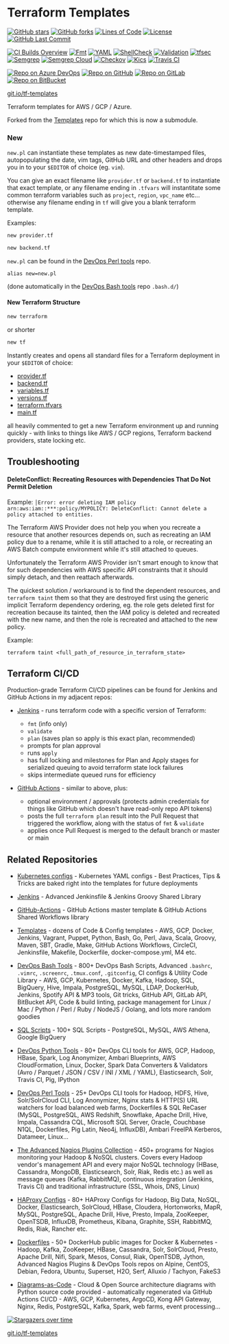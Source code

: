 # Terraform Templates

[![GitHub stars](https://img.shields.io/github/stars/HariSekhon/Terraform?logo=github)](https://github.com/HariSekhon/Terraform//stargazers)
[![GitHub forks](https://img.shields.io/github/forks/HariSekhon/Terraform?logo=github)](https://github.com/HariSekhon/Terraform/network)
[![Lines of Code](https://img.shields.io/badge/lines%20of%20code-2k-lightgrey?logo=codecademy)](https://github.com/HariSekhon/Terraform)
[![License](https://img.shields.io/github/license/HariSekhon/Terraform)](https://github.com/HariSekhon/Terraform/blob/master/LICENSE)
[![GitHub Last Commit](https://img.shields.io/github/last-commit/HariSekhon/Terraform?logo=github)](https://github.com/HariSekhon/Terraform/commits/master)

[![CI Builds Overview](https://img.shields.io/badge/CI%20Builds-Overview%20Page-blue?logo=circleci)](https://harisekhon.github.io/CI-CD/)
[![Fmt](https://github.com/HariSekhon/Terraform/actions/workflows/terraform-fmt-write.yaml/badge.svg)](https://github.com/HariSekhon/Terraform/actions/workflows/terraform-fmt-write.yaml)
[![YAML](https://github.com/HariSekhon/Terraform/actions/workflows/yaml.yaml/badge.svg)](https://github.com/HariSekhon/Terraform/actions/workflows/yaml.yaml)
[![ShellCheck](https://github.com/HariSekhon/Terraform/actions/workflows/shellcheck.yaml/badge.svg)](https://github.com/HariSekhon/Terraform/actions/workflows/shellcheck.yaml)
[![Validation](https://github.com/HariSekhon/Terraform/actions/workflows/validate.yaml/badge.svg)](https://github.com/HariSekhon/Terraform/actions/workflows/validate.yaml)
[![tfsec](https://github.com/HariSekhon/Terraform/actions/workflows/tfsec.yaml/badge.svg)](https://github.com/HariSekhon/Terraform/actions/workflows/tfsec.yaml)
[![Semgrep](https://github.com/HariSekhon/Terraform/actions/workflows/semgrep.yaml/badge.svg)](https://github.com/HariSekhon/Terraform/actions/workflows/semgrep.yaml)
[![Semgrep Cloud](https://github.com/HariSekhon/Terraform/actions/workflows/semgrep-cloud.yaml/badge.svg)](https://github.com/HariSekhon/Terraform/actions/workflows/semgrep-cloud.yaml)
[![Checkov](https://github.com/HariSekhon/Terraform/actions/workflows/checkov.yaml/badge.svg)](https://github.com/HariSekhon/Terraform/actions/workflows/checkov.yaml)
[![Kics](https://github.com/HariSekhon/Terraform/actions/workflows/kics.yaml/badge.svg)](https://github.com/HariSekhon/Terraform/actions/workflows/kics.yaml)
[![Travis CI](https://img.shields.io/badge/TravisCI-ready-blue?logo=travis&label=Travis%20CI)](https://github.com/HariSekhon/Terraform/blob/master/.travis.yml)

[![Repo on Azure DevOps](https://img.shields.io/badge/repo-Azure%20DevOps-0078D7?logo=azure%20devops)](https://dev.azure.com/harisekhon/GitHub/_git/Terraform)
[![Repo on GitHub](https://img.shields.io/badge/repo-GitHub-2088FF?logo=github)](https://github.com/HariSekhon/Terraform)
[![Repo on GitLab](https://img.shields.io/badge/repo-GitLab-FCA121?logo=gitlab)](https://gitlab.com/HariSekhon/Terraform)
[![Repo on BitBucket](https://img.shields.io/badge/repo-BitBucket-0052CC?logo=bitbucket)](https://bitbucket.org/HariSekhon/Terraform)

[git.io/tf-templates](https://git.io/tf-templates)

Terraform templates for AWS / GCP / Azure.

Forked from the [Templates](https://github.com/HariSekhon/Templates) repo for which this is now a submodule.


### New

`new.pl` can instantiate these templates as new date-timestamped files, autopopulating the date, vim tags, GitHub URL and other headers and drops you in to your `$EDITOR` of choice (eg. `vim`).

You can give an exact filename like `provider.tf` or `backend.tf` to instantiate that exact template, or any filename ending in `.tfvars` will instantitate some common terraform variables such as `project`, `region`, `vpc_name` etc...  otherwise any filename ending in `tf` will give you a blank terraform template.

Examples:

```bash
new provider.tf
```

```bash
new backend.tf
```

`new.pl` can be found in the [DevOps Perl tools](https://github.com/HariSekhon/DevOps-Perl-tools) repo.

`alias new=new.pl`

(done automatically in the [DevOps Bash tools](https://github.com/HariSekhon/DevOps-Bash-tools) repo `.bash.d/`)


#### New Terraform Structure

```bash
new terraform
```
or shorter
```bash
new tf
```

Instantly creates and opens all standard files for a Terraform deployment in your `$EDITOR` of choice:

- [provider.tf](https://github.com/HariSekhon/Terraform/blob/master/provider.tf)
- [backend.tf](https://github.com/HariSekhon/Terraform/blob/master/backend.tf)
- [variables.tf](https://github.com/HariSekhon/Terraform/blob/master/variables.tf)
- [versions.tf](https://github.com/HariSekhon/Terraform/blob/master/versions.tf)
- [terraform.tfvars](https://github.com/HariSekhon/Terraform/blob/master/terraform.tfvars)
- [main.tf](https://github.com/HariSekhon/Terraform/blob/master/main.tf)

all heavily commented to get a new Terraform environment up and running quickly - with links to things like AWS / GCP regions, Terraform backend providers, state locking etc.

## Troubleshooting

#### DeleteConflict: Recreating Resources with Dependencies That Do Not Permit Deletion

Example:
`│Error: error deleting IAM policy arn:aws:iam::***:policy/MYPOLICY: DeleteConflict: Cannot delete a policy attached to entities.`

The Terraform AWS Provider does not help you when you recreate a resource that another resources depends on, such as recreating an IAM policy due to a rename, while it is still attached to a role, or recreating an AWS Batch compute environment while it's still attached to queues.

Unfortunately the Terraform AWS Provider isn't smart enough to know that for such dependencies with AWS specific API constraints that it should simply detach, and then reattach afterwards.

The quickest solution / workaround is to find the dependent resources, and `terraform taint` them so that they are destroyed first using the generic implicit Terraform dependency ordering, eg. the role gets deleted first for recreation because its tainted, then the IAM policy is deleted and recreated with the new name, and then the role is recreated and attached to the new policy.

Example:

`terraform taint <full_path_of_resource_in_terraform_state>`

## Terraform CI/CD

Production-grade Terraform CI/CD pipelines can be found for Jenkins and GitHub Actions in my adjacent repos:

- [Jenkins](https://github.com/HariSekhon/Jenkins) - runs terraform code with a specific version of Terraform:
  - `fmt` (info only)
  - `validate`
  - `plan` (saves plan so apply is this exact plan, recommended)
  - prompts for plan approval
  - runs `apply`
  - has full locking and milestones for Plan and Apply stages for serialized queuing to avoid terraform state lock failures
  - skips intermediate queued runs for efficiency

- [GitHub Actions](https://github.com/HariSekhon/GitHub-Actions) - similar to above, plus:
  - optional environment / approvals (protects admin credentials for things like GitHub which doesn't have read-only repo API tokens)
  - posts the full `terraform plan` result into the Pull Request that triggered the workflow, along with the status of `fmt` & `validate`
  - applies once Pull Request is merged to the default branch or master or main

## Related Repositories

- [Kubernetes configs](https://github.com/HariSekhon/Kubernetes-configs) - Kubernetes YAML configs - Best Practices, Tips & Tricks are baked right into the templates for future deployments

- [Jenkins](https://github.com/HariSekhon/Jenkins) - Advanced Jenkinsfile & Jenkins Groovy Shared Library

- [GitHub-Actions](https://github.com/HariSekhon/GitHub-Actions) - GitHub Actions master template & GitHub Actions Shared Workflows library

- [Templates](https://github.com/HariSekhon/Templates) - dozens of Code & Config templates - AWS, GCP, Docker, Jenkins, Vagrant, Puppet, Python, Bash, Go, Perl, Java, Scala, Groovy, Maven, SBT, Gradle, Make, GitHub Actions Workflows, CircleCI, Jenkinsfile, Makefile, Dockerfile, docker-compose.yml, M4 etc.

- [DevOps Bash Tools](https://github.com/HariSekhon/DevOps-Bash-tools) - 800+ DevOps Bash Scripts, Advanced `.bashrc`, `.vimrc`, `.screenrc`, `.tmux.conf`, `.gitconfig`, CI configs & Utility Code Library - AWS, GCP, Kubernetes, Docker, Kafka, Hadoop, SQL, BigQuery, Hive, Impala, PostgreSQL, MySQL, LDAP, DockerHub, Jenkins, Spotify API & MP3 tools, Git tricks, GitHub API, GitLab API, BitBucket API, Code & build linting, package management for Linux / Mac / Python / Perl / Ruby / NodeJS / Golang, and lots more random goodies

- [SQL Scripts](https://github.com/HariSekhon/SQL-scripts) - 100+ SQL Scripts - PostgreSQL, MySQL, AWS Athena, Google BigQuery

- [DevOps Python Tools](https://github.com/HariSekhon/DevOps-Python-tools) - 80+ DevOps CLI tools for AWS, GCP, Hadoop, HBase, Spark, Log Anonymizer, Ambari Blueprints, AWS CloudFormation, Linux, Docker, Spark Data Converters & Validators (Avro / Parquet / JSON / CSV / INI / XML / YAML), Elasticsearch, Solr, Travis CI, Pig, IPython

- [DevOps Perl Tools](https://github.com/harisekhon/perl-tools) - 25+ DevOps CLI tools for Hadoop, HDFS, Hive, Solr/SolrCloud CLI, Log Anonymizer, Nginx stats & HTTP(S) URL watchers for load balanced web farms, Dockerfiles & SQL ReCaser (MySQL, PostgreSQL, AWS Redshift, Snowflake, Apache Drill, Hive, Impala, Cassandra CQL, Microsoft SQL Server, Oracle, Couchbase N1QL, Dockerfiles, Pig Latin, Neo4j, InfluxDB), Ambari FreeIPA Kerberos, Datameer, Linux...

- [The Advanced Nagios Plugins Collection](https://github.com/HariSekhon/Nagios-Plugins) - 450+ programs for Nagios monitoring your Hadoop & NoSQL clusters. Covers every Hadoop vendor's management API and every major NoSQL technology (HBase, Cassandra, MongoDB, Elasticsearch, Solr, Riak, Redis etc.) as well as message queues (Kafka, RabbitMQ), continuous integration (Jenkins, Travis CI) and traditional infrastructure (SSL, Whois, DNS, Linux)

- [HAProxy Configs](https://github.com/HariSekhon/HAProxy-configs) - 80+ HAProxy Configs for Hadoop, Big Data, NoSQL, Docker, Elasticsearch, SolrCloud, HBase, Cloudera, Hortonworks, MapR, MySQL, PostgreSQL, Apache Drill, Hive, Presto, Impala, ZooKeeper, OpenTSDB, InfluxDB, Prometheus, Kibana, Graphite, SSH, RabbitMQ, Redis, Riak, Rancher etc.

- [Dockerfiles](https://github.com/HariSekhon/Dockerfiles) - 50+ DockerHub public images for Docker & Kubernetes - Hadoop, Kafka, ZooKeeper, HBase, Cassandra, Solr, SolrCloud, Presto, Apache Drill, Nifi, Spark, Mesos, Consul, Riak, OpenTSDB, Jython, Advanced Nagios Plugins & DevOps Tools repos on Alpine, CentOS, Debian, Fedora, Ubuntu, Superset, H2O, Serf, Alluxio / Tachyon, FakeS3

- [Diagrams-as-Code](https://github.com/HariSekhon/Diagrams-as-Code) - Cloud & Open Source architecture diagrams with Python source code provided - automatically regenerated via GitHub Actions CI/CD - AWS, GCP, Kubernetes, ArgoCD, Kong API Gateway, Nginx, Redis, PostgreSQL, Kafka, Spark, web farms, event processing...

[![Stargazers over time](https://starchart.cc/HariSekhon/Terraform.svg)](https://starchart.cc/HariSekhon/Terraform)

[git.io/tf-templates](https://git.io/tf-templates)
